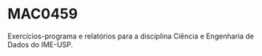 # MAC0459
Exercícios-programa e relatórios para a disciplina Ciência e Engenharia de Dados do IME-USP.
